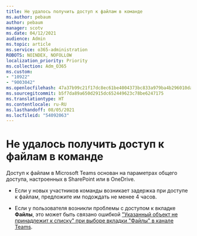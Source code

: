 ```yaml
---
title: Не удалось получить доступ к файлам в команде
ms.author: pebaum
author: pebaum
manager: scotv
ms.date: 04/12/2021
audience: Admin
ms.topic: article
ms.service: o365-administration
ROBOTS: NOINDEX, NOFOLLOW
localization_priority: Priority
ms.collection: Adm_O365
ms.custom:
- "10922"
- "9003042"
ms.openlocfilehash: 47a37b99c21f17dc8ec61be4004373bc833a979ba4b296010da772899dd026ad
ms.sourcegitcommit: b5f7da89a650d2915dc652449623c78be6247175
ms.translationtype: HT
ms.contentlocale: ru-RU
ms.lasthandoff: 08/05/2021
ms.locfileid: "54092063"
---
```

# <a name="unable-to-access-files-in-a-team"></a>Не удалось получить доступ к файлам в команде

Доступ к файлам в Microsoft Teams основан на параметрах общего доступа, настроенных в SharePoint или в OneDrive.

- Если у новых участников команды возникает задержка при доступе к файлам, предложите им подождать не менее 4 часов.

- Если у пользователя возникли проблемы с доступом к вкладке **Файлы**, это может быть связано ошибкой ["Указанный объект не принадлежит к списку" при выборе вкладки "Файлы" в канале Teams](https://docs.microsoft.com/microsoftteams/troubleshoot/files/object-specified-not-belong-to-list).
